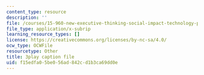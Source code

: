 ```yaml
---
content_type: resource
description: ''
file: /courses/15-960-new-executive-thinking-social-impact-technology-projects-fall-2017-spring-2018/f15edfa05be056ad842cd1b3ca69dd0e_HaySEpWEsdU.vtt
file_type: application/x-subrip
learning_resource_types: []
license: https://creativecommons.org/licenses/by-nc-sa/4.0/
ocw_type: OCWFile
resourcetype: Other
title: 3play caption file
uid: f15edfa0-5be0-56ad-842c-d1b3ca69dd0e
---
```

